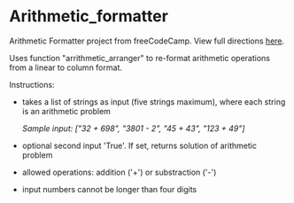 # Arithmetic_formatter

Arithmetic Formatter project from freeCodeCamp. View full directions [here](https://repl.it/@chrudolf/boilerplate-arithmetic-formatter-2#README.md).

Uses function "arrithmetic_arranger" to re-format arithmetic operations from a linear to column format.

Instructions:
- takes a list of strings as input (five strings maximum), where each string is an arithmetic problem

  *Sample input: ["32 + 698", "3801 - 2", "45 + 43", "123 + 49"]*
- optional second input 'True'. If set, returns solution of arithmetic problem
- allowed operations: addition ('+') or substraction ('-')
- input numbers cannot be longer than four digits
